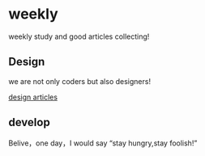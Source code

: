# weekly 
weekly study and good articles collecting!

## Design
we are not only coders but also designers!

[design articles](https://github.com/yueziyao/weekly/issues/1)

## develop
Belive，one day，I would say “stay hungry,stay foolish!”
